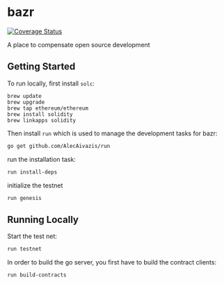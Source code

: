 # bazr
[![Coverage Status](https://coveralls.io/repos/github/AlecAivazis/bazr/badge.svg)](https://coveralls.io/github/AlecAivazis/bazr)

A place to compensate open source development

## Getting Started

To run locally, first install `solc`: 
```
brew update
brew upgrade
brew tap ethereum/ethereum
brew install solidity
brew linkapps solidity
```

Then install `run` which is used to manage the development tasks for bazr: 

```bash
go get github.com/AlecAivazis/run
```
run the installation task:
```bash
run install-deps
```
initialize the testnet
```bash
run genesis
```

## Running Locally

Start the test net:
```bash
run testnet
```

In order to build the go server, you first have to build the contract clients:
```
run build-contracts
```
